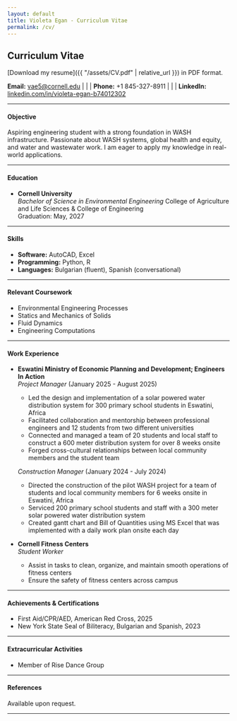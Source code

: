 ```yaml
---
layout: default
title: Violeta Egan - Curriculum Vitae
permalink: /cv/
---
```

## Curriculum Vitae

[Download my resume]({{ "/assets/CV.pdf" | relative_url }}) in PDF format.


**Email:** [vae5@cornell.edu](mailto:vae5@cornell.edu) | | | **Phone:** +1 845-327-8911 | | | **LinkedIn:** <a href="https://www.linkedin.com/in/violeta-egan-b74012302/" target="_blank">linkedin.com/in/violeta-egan-b74012302</a>


---

#### Objective
Aspiring engineering student with a strong foundation in WASH infrastructure. Passionate about WASH systems, global health and equity, and water and wastewater work. I am eager to apply my knowledge in real-world applications.

---

#### Education
- **Cornell University**  
  *Bachelor of Science in Environmental Engineering*
  College of Agriculture and Life Sciences & College of Engineering  
  Graduation: May, 2027

---

#### Skills
- **Software:** AutoCAD, Excel  
- **Programming:** Python, R  
- **Languages:** Bulgarian (fluent), Spanish (conversational)  

---

#### Relevant Coursework
- Environmental Engineering Processes
- Statics and Mechanics of Solids
- Fluid Dynamics
- Engineering Computations  

---

#### Work Experience
- **Eswatini Ministry of Economic Planning and Development; Engineers In Action**  
  *Project Manager*  (January 2025 - August 2025)  
  - Led the design and implementation of a solar powered water distribution system for 300 primary school students in Eswatini, Africa
  - Facilitated collaboration and mentorship between professional engineers and 12 students from two different universities
  - Connected and managed a team of 20 students and local staff to construct a 600 meter distribution system for over 8 weeks onsite
  - Forged cross-cultural relationships between local community members and the student team
  
  
  *Construction Manager*  (January 2024 - July 2024)
  - Directed the construction of the pilot WASH project for a team of students and local community members for 6 weeks onsite in Eswatini, Africa
  - Serviced 200 primary school students and staff with a 300 meter solar powered water distribution system
  - Created gantt chart and Bill of Quantities using MS Excel that was implemented with a daily work plan onsite each day 

- **Cornell Fitness Centers**    
  *Student Worker*
  - Assist in tasks to clean, organize, and maintain smooth operations of fitness centers
  - Ensure the safety of fitness centers across campus

---

#### Achievements & Certifications
- First Aid/CPR/AED, American Red Cross, 2025  
- New York State Seal of Biliteracy, Bulgarian and Spanish, 2023  

---

#### Extracurricular Activities
- Member of Rise Dance Group  

---

#### References
Available upon request.

---
